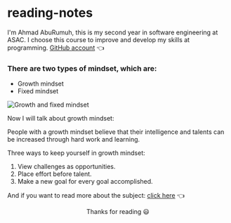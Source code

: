# reading-notes

I'm Ahmad AbuRumuh, this is my second year in software engineering at ASAC. I choose this course to improve and develop my skills at programming. [GitHub account](https://github.com/Ahmad-AbuRumuh) 👈


### There are two types of mindset, which are:
* Growth mindset
* Fixed mindset

![Growth and fixed mindset](https://evolutioneat.com/wp-content/uploads/2017/02/fixed-mindset-vs-growth-mindset-e1501793591122-1024x568.png)

Now I will talk about growth mindset:

People with a growth mindset believe that their intelligence and talents can be increased through hard work and learning.

Three ways to keep yourself in growth mindset:

1. View challenges as opportunities.
2. Place effort before talent.
3. Make a new goal for every goal accomplished.

And if you want to read more about the subject: [click here](https://www.atlassian.com/blog/inside-atlassian/growth-mindset) 👈

<div align="center"> Thanks for reading 😃
